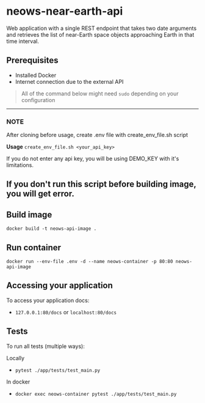 # neows-near-earth-api
Web application with a single REST endpoint that takes two date arguments and retrieves the list of near-Earth space objects approaching Earth in that time interval.

## Prerequisites
- Installed Docker
- Internet connection due to the external API

> All of the command below might need `sudo` depending on your configuration

---
### NOTE

After cloning before usage, create .env file with create_env_file.sh script

**Usage**
```create_env_file.sh <your_api_key>```

If you do not enter any api key, you will be using DEMO_KEY with it's limitations.

**If you don't run this script before building image, you will get error.**
---

## Build image
```
docker build -t neows-api-image .
```

## Run container
```
docker run --env-file .env -d --name neows-container -p 80:80 neows-api-image
```

## Accessing your application
To access your application docs:
- `127.0.0.1:80/docs` or `localhost:80/docs`

## Tests
To run all tests (multiple ways):

Locally
- `pytest ./app/tests/test_main.py`

In docker
- `docker exec neows-container pytest ./app/tests/test_main.py`
